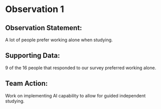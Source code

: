 # Observation 1
## Observation Statement:
A lot of people prefer working alone when studying.

## Supporting Data:
9 of the 16 people that responded to our survey preferred working alone.

## Team Action:
Work on implementing AI capability to allow for guided independent studying.